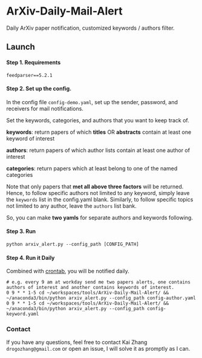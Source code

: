 # ArXiv-Daily-Mail-Alert

Daily ArXiv paper notification, customized keywords / authors filter.



## Launch

#### Step 1. Requirements

```shell
feedparser==5.2.1
```



#### Step 2. Set up the config.

In the config file `config-demo.yaml`, set up the sender, password, and receivers for mail notifications.

Set the keywords, categories, and authors that you want to keep track of.

**keywords**: return papers of which **titles** OR **abstracts** contain at least one keyword of interest

**authors**: return papers of which author lists contain at least one author of interest

**categories**: return papers which at least belong to one of the named categories



Note that only papers that **met all above three factors** will be returned. Hence, to follow specific authors not limited to any keyword, simply leave the `keywords` list in the config.yaml blank. Similarly, to follow specific topics not limited to any author, leave the `authors` list bank.

So, you can make **two yamls** for separate authors and keywords following.



#### Step 3. Run

```shell
python arxiv_alert.py --config_path [CONFIG_PATH]
```



#### Step 4. Run it Daily

Combined with [crontab](https://www.ibm.com/docs/en/aix/7.2?topic=c-crontab-command), you will be notified daily.

```shell
# e.g. every 9 am at workday send me two papers alerts, one contains authors of interest and another contains keywords of interest.
0 9 * * 1-5 cd ~/workspaces/tools/ArXiv-Daily-Mail-Alert/ && ~/anaconda3/bin/python arxiv_alert.py --config_path config-author.yaml
0 9 * * 1-5 cd ~/workspaces/tools/ArXiv-Daily-Mail-Alert/ && ~/anaconda3/bin/python arxiv_alert.py --config_path config-keyword.yaml
```



### Contact

If you have any questions, feel free to contact Kai Zhang `drogozhang@gmail.com` or open an issue, I will solve it as promptly as I can.
